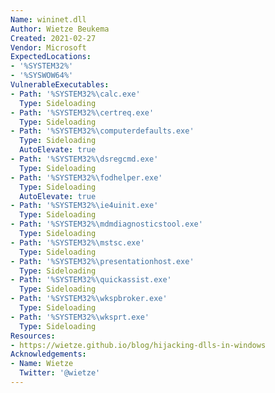 ```yaml
---
Name: wininet.dll
Author: Wietze Beukema
Created: 2021-02-27
Vendor: Microsoft
ExpectedLocations:
- '%SYSTEM32%'
- '%SYSWOW64%'
VulnerableExecutables:
- Path: '%SYSTEM32%\calc.exe'
  Type: Sideloading
- Path: '%SYSTEM32%\certreq.exe'
  Type: Sideloading
- Path: '%SYSTEM32%\computerdefaults.exe'
  Type: Sideloading
  AutoElevate: true
- Path: '%SYSTEM32%\dsregcmd.exe'
  Type: Sideloading
- Path: '%SYSTEM32%\fodhelper.exe'
  Type: Sideloading
  AutoElevate: true
- Path: '%SYSTEM32%\ie4uinit.exe'
  Type: Sideloading
- Path: '%SYSTEM32%\mdmdiagnosticstool.exe'
  Type: Sideloading
- Path: '%SYSTEM32%\mstsc.exe'
  Type: Sideloading
- Path: '%SYSTEM32%\presentationhost.exe'
  Type: Sideloading
- Path: '%SYSTEM32%\quickassist.exe'
  Type: Sideloading
- Path: '%SYSTEM32%\wkspbroker.exe'
  Type: Sideloading
- Path: '%SYSTEM32%\wksprt.exe'
  Type: Sideloading
Resources:
- https://wietze.github.io/blog/hijacking-dlls-in-windows
Acknowledgements:
- Name: Wietze
  Twitter: '@wietze'
---
```

